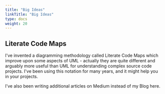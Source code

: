 ```yaml
---
title: "Big Ideas"
linkTitle: "Big Ideas"
type: docs
weight: 20
---
```




## Literate Code Maps

I've invented a diagramming methodology called Literate Code Maps which improve upon some aspects of UML - actually they are quite different and arguably more useful than UML for understanding complex source code projects. I've been using this notation for many years, and it might help you in your projects.

I've also been writing additional articles on Medium instead of my Blog here.
